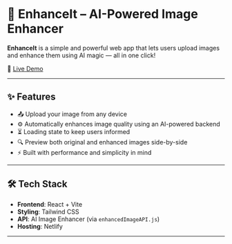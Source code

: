 # 🚀 EnhanceIt – AI-Powered Image Enhancer

**EnhanceIt** is a simple and powerful web app that lets users upload images and enhance them using AI magic — all in one click!

🔗 [Live Demo](https://enhanceit.netlify.app/)

---

## ✨ Features

- 📤 Upload your image from any device
- ⚙️ Automatically enhances image quality using an AI-powered backend
- ⏳ Loading state to keep users informed
- 🔍 Preview both original and enhanced images side-by-side
- ⚡ Built with performance and simplicity in mind

---

## 🛠️ Tech Stack

- **Frontend**: React + Vite
- **Styling**: Tailwind CSS
- **API**: AI Image Enhancer (via `enhancedImageAPI.js`)
- **Hosting**: Netlify

---
